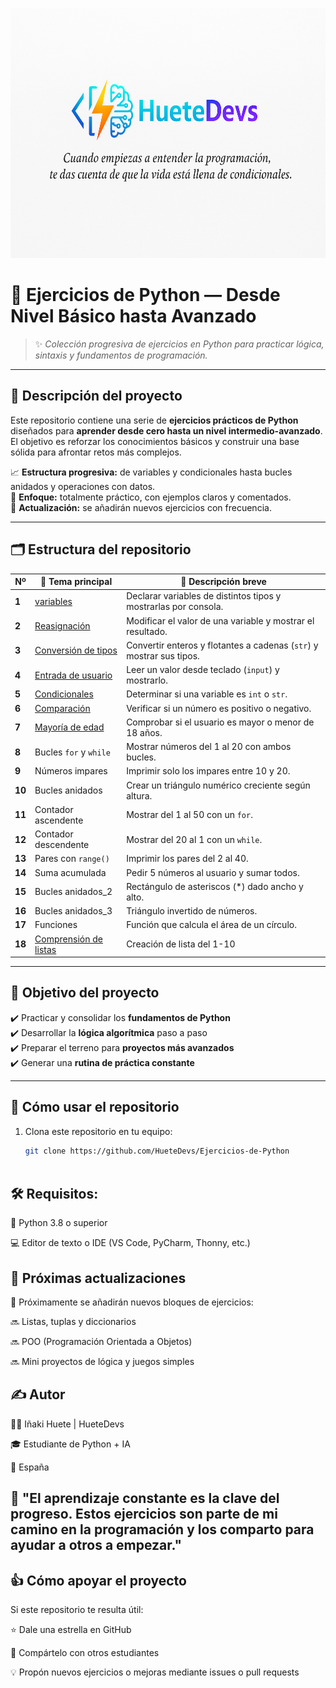 <p align="center">
  <img src="banner.png" alt="HueteDevs banner" width="800" height="400" />
</p>


# 🐍 Ejercicios de Python — Desde Nivel Básico hasta Avanzado  

> ✨ *Colección progresiva de ejercicios en Python para practicar lógica, sintaxis y fundamentos de programación.*  


---

## 📘 Descripción del proyecto

Este repositorio contiene una serie de **ejercicios prácticos de Python** diseñados para **aprender desde cero hasta un nivel intermedio-avanzado**.  
El objetivo es reforzar los conocimientos básicos y construir una base sólida para afrontar retos más complejos.

📈 **Estructura progresiva:** de variables y condicionales hasta bucles anidados y operaciones con datos.  
🧩 **Enfoque:** totalmente práctico, con ejemplos claros y comentados.  
🔁 **Actualización:** se añadirán nuevos ejercicios con frecuencia.

---

## 🗂️ Estructura del repositorio

| Nº | 🧠 Tema principal | 📝 Descripción breve |
|----|------------------|---------------------|
| **1** | [variables](variables.py) | Declarar variables de distintos tipos y mostrarlas por consola. | 
| **2** | [Reasignación](reasignacion_variables.py) | Modificar el valor de una variable y mostrar el resultado. |
| **3** | [Conversión de tipos](conversion_tipos.py) | Convertir enteros y flotantes a cadenas (`str`) y mostrar sus tipos. |
| **4** | [Entrada de usuario](entrada_usuario) | Leer un valor desde teclado (`input`) y mostrarlo. |
| **5** | [Condicionales](condicionales.py) | Determinar si una variable es `int` o `str`. |
| **6** | [Comparación](comparacion_positivo_negativo.py) | Verificar si un número es positivo o negativo. |
| **7** | [Mayoría de edad](mayoria_edad.py) | Comprobar si el usuario es mayor o menor de 18 años. |
| **8** | Bucles `for` y `while` | Mostrar números del 1 al 20 con ambos bucles. |
| **9** | Números impares | Imprimir solo los impares entre 10 y 20. |
| **10** | Bucles anidados | Crear un triángulo numérico creciente según altura. |
| **11** | Contador ascendente | Mostrar del 1 al 50 con un `for`. |
| **12** | Contador descendente | Mostrar del 20 al 1 con un `while`. |
| **13** | Pares con `range()` | Imprimir los pares del 2 al 40. |
| **14** | Suma acumulada | Pedir 5 números al usuario y sumar todos. |
| **15** | Bucles anidados_2 | Rectángulo de asteriscos (*) dado ancho y alto. |
| **16** | Bucles anidados_3 | Triángulo invertido de números. |
| **17** | Funciones | Función que calcula el área de un círculo. |
| **18**| [Comprensión de listas](listas_1.py) | Creación de lista del 1-10|
---

## 🧠 Objetivo del proyecto

✔️ Practicar y consolidar los **fundamentos de Python**  
✔️ Desarrollar la **lógica algorítmica** paso a paso  
✔️ Preparar el terreno para **proyectos más avanzados**  
✔️ Generar una **rutina de práctica constante**  

---

## 🚀 Cómo usar el repositorio

1. Clona este repositorio en tu equipo:
   ```bash
   git clone https://github.com/HueteDevs/Ejercicios-de-Python
 
## 🛠️ Requisitos:

🐍 Python 3.8 o superior

💻 Editor de texto o IDE (VS Code, PyCharm, Thonny, etc.)

## 📅 Próximas actualizaciones

🚧 Próximamente se añadirán nuevos bloques de ejercicios:

🔜 Listas, tuplas y diccionarios

🔜 POO (Programación Orientada a Objetos)

🔜 Mini proyectos de lógica y juegos simples

## ✍️ Autor

👨‍💻 Iñaki Huete | HueteDevs

🎓 Estudiante de Python + IA

📍 España

## 💬 "El aprendizaje constante es la clave del progreso. Estos ejercicios son parte de mi camino en la programación y los comparto para ayudar a otros a empezar."

## 👍 Cómo apoyar el proyecto

Si este repositorio te resulta útil:

⭐ Dale una estrella en GitHub

🔁 Compártelo con otros estudiantes

💡 Propón nuevos ejercicios o mejoras mediante issues o pull requests













